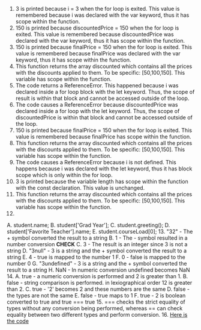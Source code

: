 1. 3 is printed because i = 3 when the for loop is exited. This value is remembered because i was declared with the var keyword, thus it has scope within the function.
2. 150 is printed because discountedPrice = 150 when the for loop is exited. This value is remembered because discountedPrice was declared with the var keyword, thus it has scope within the function.
3. 150 is printed because finalPrice = 150 when the for loop is exited. This value is remembered because finalPrice was declared with the var keyword, thus it has scope within the function.
4. This function returns the array discounted which contains all the prices with the discounts applied to them. To be specific: [50,100,150]. This variable has scope within the function.
5. The code returns a ReferenceError. This happened because i was declared inside a for loop block with the let keyword. Thus, the scope of result is within that block and cannot be accessed outside of the loop.
6. The code causes a ReferenceError because discountedPrice was declared inside a for loop with the let keyword. Thus, the scope of discountedPrice is within that block and cannot be accessed outside of the loop.
7. 150 is printed because finalPrice = 150 when the for loop is exited. This value is remembered because finalPrice has scope within the function.
8. This function returns the array discounted which contains all the prices with the discounts applied to them. To be specific: [50,100,150]. This variable has scope within the function.
9. The code causes a ReferenceError because i is not defined. This happens because i was declared with the let keyword, thus it has block scope which is only within the for loop.
10. 3 is printed because the variable length has scope within the function with the const declaration. This value is unchanged.
11. This function returns the array discounted which contains all the prices with the discounts applied to them. To be specific: [50,100,150]. This variable has scope within the function.
12.
  A. student.name;
  B. student['Grad Year'];
  C. student.greeting();
  D. student['Favorite Teacher'].name;
  E. student.courseLoad[0];
13.
  "32" - The + symbol converted the result to a string
  B. 1 - The - symbol resulted in a number conversion **CHECK**
  C. 3 - The result is an integer since 3 is not a string
  D. "3null" - 3 is a string and the + symbol converted the result to a string
  E. 4 - true is mapped to the number 1
  F. 0 - false is mapped to the number 0
  G. "3undefined" - 3 is a string and the + symbol converted the result to a string
  H. NaN - In numeric conversion undefined becomes NaN
14.
  A. true - a numeric conversion is performed and 2 is greater than 1.
  B. false - string comparison is performed. in lexiographical order 12 is greater than 2.
  C. true - '2' becomes 2 and these numbers are the same
  D. false - the types are not the same
  E. false - true maps to 1
  F. true - 2 is boolean converted to true and true === true
15. === checks the strict equality of types without any conversion being performed, whereas == can check equality between two different types and perform conversion.
16. [Here is the code](part2-question16.js)
  
